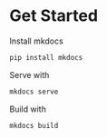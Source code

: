 # Get Started

Install mkdocs

```bash
pip install mkdocs
```

Serve with

```bash
mkdocs serve
```

Build with

```bash
mkdocs build
```
